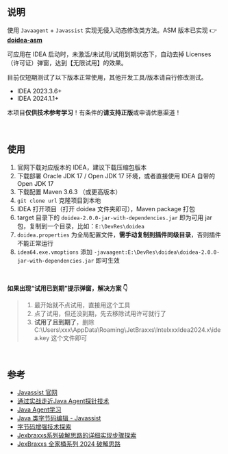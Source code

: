 ## 说明

使用 `Javaagent` + `Javassist` 实现无侵入动态修改类方法。ASM 版本已实现 👉 **[doidea-asm](https://github.com/M1Yellow/doidea-asm)**

可应用在 IDEA 启动时，未激活/未试用/试用到期状态下，自动去掉 Licenses（许可证）弹窗，达到【无限试用】的效果。

目前仅短期测试了以下版本正常使用，其他开发工具/版本请自行修改测试。
- IDEA 2023.3.6+
- IDEA 2024.1.1+



本项目**仅供技术参考学习**！有条件的**请支持正版**或申请优惠渠道！



<br/>

## 使用

1. 官网下载对应版本的 IDEA，建议下载压缩包版本
2. 下载部署 Oracle JDK 17 / Open JDK 17 环境，或者直接使用 IDEA 自带的 Open JDK 17
3. 下载配置 Maven 3.6.3 （或更高版本）
4. `git clone url` 克隆项目到本地
5. IDEA 打开项目（打开 doidea 文件夹即可），Maven package 打包
6. target 目录下的 `doidea-2.0.0-jar-with-dependencies.jar` 即为可用 jar 包，复制到一个目录，比如：`E:\DevRes\doidea`
7. `doidea.properties` 为全局配置文件，**需手动复制到插件同级目录**，否则插件不能正常运行
8. `idea64.exe.vmoptions` 添加 `-javaagent:E:\DevRes\doidea\doidea-2.0.0-jar-with-dependencies.jar` 即可生效



<br/>

**如果出现“试用已到期”提示弹窗，解决方案 👇**

> 1. 最开始就不点试用，直接用这个工具
> 2. 点了试用，但还没到期，先去移除试用许可就行了
> 3. **试用了且到期了**，删除 C:\Users\xxx\AppData\Roaming\JetBraxxs\IntelxxxIdea2024.x\idea.key 这个文件即可



<br/>

## 参考

- [Javassist 官网](http://www.javassist.org)
- [通过实战走近Java Agent探针技术](https://juejin.cn/post/7025410644463583239)
- [Java Agent学习](https://www.yijinglab.com/specialized/20211214150751)
- [Java 类字节码编辑 - Javassist](https://javasec.org/javase/JavaByteCode/Javassist.html)
- [字节码增强技术探索](https://tech.meituan.com/2019/09/05/java-bytecode-enhancement.html)
- [Jexbraxxs系列破解思路的详细实现步骤探索](https://www.52pojie.cn/thread-1921814-1-1.html)
- [JexBraxxs 全家桶系列 2024 破解思路](https://www.52pojie.cn/thread-1919098-1-1.html)



<br/>
